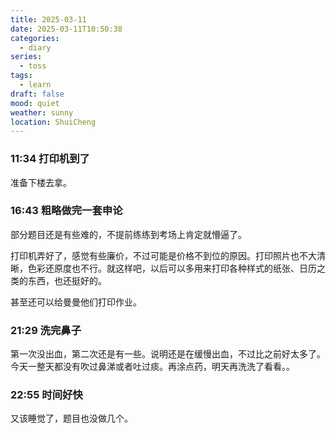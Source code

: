 ```yaml
---
title: 2025-03-11
date: 2025-03-11T10:50:38
categories:
  - diary
series:
  - toss
tags:
  - learn
draft: false
mood: quiet
weather: sunny
location: ShuiCheng
---
```



### 11:34 打印机到了

准备下楼去拿。

### 16:43 粗略做完一套申论

部分题目还是有些难的，不提前练练到考场上肯定就懵逼了。

打印机弄好了，感觉有些廉价，不过可能是价格不到位的原因。打印照片也不大清晰，色彩还原度也不行。就这样吧，以后可以多用来打印各种样式的纸张、日历之类的东西，也还挺好的。

甚至还可以给曼曼他们打印作业。

### 21:29 洗完鼻子

第一次没出血，第二次还是有一些。说明还是在缓慢出血，不过比之前好太多了。今天一整天都没有吹过鼻涕或者吐过痰。再涂点药，明天再洗洗了看看。。

### 22:55 时间好快

又该睡觉了，题目也没做几个。
